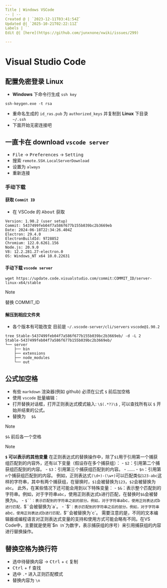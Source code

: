 ```yaml
---
Title | Windows VSCode
-- | --
Created @ | `2023-12-11T03:41:54Z`
Updated @| `2025-10-21T02:22:11Z`
Labels | ``
Edit @| [here](https://github.com/junxnone/xwiki/issues/299)

---
```

# Visual Studio Code

## 配置免密登录 Linux
- **Windows** 下命令行生成 `ssh key`

```
ssh-keygen.exe -t rsa
```
- 重命名生成的 `id_ras.pub` 为 `authorized_keys` 并复制到 **Linux** 下目录 `~/.ssh`
- 下面开始无密连接吧

## 一直卡在 download `vscode server`
- <kbd>File</kbd> -> <kbd>Preferences</kbd> -> <kbd>Setting</kbd>
- 搜索 `remote.SSH.LocalServerDownload`
- 设置为 `always`
- 重新连接

### 手动下载

####  获取 `Commit ID`
- 在 VSCode 的 <kbd>About</kbd> 获取

```
Version: 1.90.2 (user setup)
Commit: 5437499feb04f7a586f677b155b039bc2b3669eb
Date: 2024-06-18T22:34:26.404Z
Electron: 29.4.0
ElectronBuildId: 9728852
Chromium: 122.0.6261.156
Node.js: 20.9.0
V8: 12.2.281.27-electron.0
OS: Windows_NT x64 10.0.22631
```

#### 手动下载 `vscode server`

```
wget https://update.code.visualstudio.com/commit:COMMIT_ID/server-linux-x64/stable
```
> [!NOTE]
> 替换 COMMIT_ID

#### 解压到相应文件夹 
- 各个版本有可能改变 目前是 `~/.vscode-server/cli/servers`  `vscode@1.90.2`



```
tree Stable-5437499feb04f7a586f677b155b039bc2b3669eb/ -d -L 2
Stable-5437499feb04f7a586f677b155b039bc2b3669eb/
└── server
    ├── bin
    ├── extensions
    ├── node_modules
    └── out
```

## 公式加空格

- 有些 `markdown` 渲染器(例如 github) 必须在公式 `$` 前后加空格
- 使用 `vscode` 批量编辑：
- 打开替换对话框，打开正则表达式模式输入: `\$(.*?)\$` , 可以查找所有以 `$` 开始并结束的公式。
- 替换为 `   $&  ` 

> [!NOTE]
> `$&` 前后各一个空格



>[!NOTE]
> **`$` 可以表示的其他变量**
> 在正则表达式的替换操作中，除了`$1`用于引用第一个捕获组匹配到的内容外，还有以下变量（假设存在多个捕获组）：
    - `$2`：引用第二个捕获组匹配到的内容。
    - `$3`：引用第三个捕获组匹配到的内容。
    - ……
    - `$n`：引用第`n`个捕获组匹配到的内容。
   例如，正则表达式`(\d+)-(\w+)`可以匹配类似`123-abc`这样的字符串，其中有两个捕获组，在替换时，`$1`会被替换为`123`，`$2`会被替换为`abc`。
  此外，在某些情况下还可能会用到以下特殊变量：
    - `$&`：表示整个匹配到的字符串。例如，对于字符串`abc`，使用正则表达式`b`进行匹配，在替换时`$&`会被替换为`b`。
    - `$``：表示匹配到的字符串之前的部分。例如，对于字符串`abc`，使用正则表达式`b`进行匹配，`$``会被替换为`a`。
    - `$'`：表示匹配到的字符串之后的部分。例如，对于字符串`abc`，使用正则表达式`b`进行匹配，`$'`会被替换为`c`。
  > 需要注意的是，不同的文本编辑器或编程语言对正则表达式变量的支持和使用方式可能会略有不同。在VS Code中，主要就是使用`$n`（`n`为数字，表示捕获组的序号）来引用捕获组的内容进行替换操作。
  
## 替换空格为换行符

- 选中待替换内容 -> <kbd>Ctrl</kbd> + <kbd>c</kbd> 复制
- <kbd>Ctrl</kbd> + <kbd>f</kbd> 查找
- 选中 `.*` 进入正则匹配模式
- 替换内容为 `\n` 
